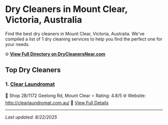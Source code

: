 # Dry Cleaners in Mount Clear, Victoria, Australia

Find the best dry cleaners in Mount Clear, Victoria, Australia. We've compiled a list of 1 dry cleaning services to help you find the perfect one for your needs.

🌐 **[View Full Directory on DryCleanersNear.com](https://drycleanersnear.com/city/Australia/Victoria/Mount%20Clear)**

## Top Dry Cleaners

### 1. [Clear Laundromat](https://drycleanersnear.com/dryCleaner/689e94ade14d6a68167176c0/clear-laundromat)
📍 Shop 2B/1172 Geelong Rd, Mount Clear
⭐ Rating: 4.8/5
🌐 Website: http://clearlaundromat.com.au/
🔗 [View Full Details](https://drycleanersnear.com/dryCleaner/689e94ade14d6a68167176c0/clear-laundromat)


---

*Last updated: 8/22/2025*
